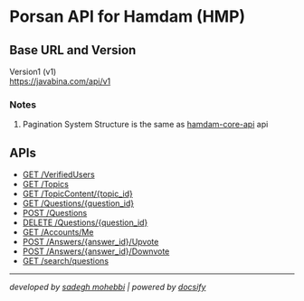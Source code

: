 # Porsan API for Hamdam (HMP)

## Base URL and Version

Version1 (v1) <br>
https://javabina.com/api/v1

### Notes
1. Pagination System Structure is the same as [hamdam-core-api](http://hamdam-core-api.tebyansmart.com) api

## APIs

* [GET /VerifiedUsers](/apis/verified-users)
* [GET /Topics](/apis/topics)
* [GET /TopicContent/{topic_id}](/apis/topic-content)
* [GET /Questions/{question_id}](/apis/single-question)
* [POST /Questions](/apis/create-question)
* [DELETE /Questions/{question_id}](/apis/remove-question)
* [GET /Accounts/Me](/apis/accounts-me)
* [POST /Answers/{answer_id}/Upvote](/apis/answer-upvote)
* [POST /Answers/{answer_id}/Downvote](/apis/answer-downvote)
* [GET /search/questions](/apis/search-questions)

___
_developed by [sadegh mohebbi](https://github.com/sadeghmohebbi) | powered by [docsify](https://docsify.js.org)_
